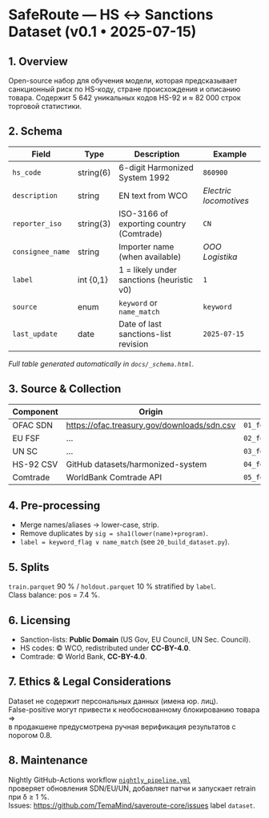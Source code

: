 # SafeRoute — HS ↔ Sanctions Dataset  (v0.1 • 2025-07-15)

## 1. Overview
Open-source набор для обучения модели, которая предсказывает санкционный риск
по HS-коду, стране происхождения и описанию товара.
Содержит 5 642 уникальных кодов HS-92 и ≈ 82 000 строк торговой статистики.

## 2. Schema

| Field           | Type      | Description                                   | Example                   |
|-----------------|-----------|-----------------------------------------------|---------------------------|
| `hs_code`       | string(6) | 6-digit Harmonized System 1992                | `860900`                  |
| `description`   | string    | EN text from WCO                              | *Electric locomotives*    |
| `reporter_iso`  | string(3) | ISO-3166 of exporting country (Comtrade)      | `CN`                      |
| `consignee_name`| string    | Importer name (when available)                | *OOO Logistika*           |
| `label`         | int {0,1} | 1 = likely under sanctions (heuristic v0)     | `1`                       |
| `source`        | enum      | `keyword` or `name_match`                     | `keyword`                 |
| `last_update`   | date      | Date of last sanctions-list revision          | `2025-07-15`              |

*Full table generated automatically in `docs/_schema.html`.*

## 3. Source & Collection
| Component | Origin | Script | Refresh |
|-----------|--------|--------|---------|
| OFAC SDN  | <https://ofac.treasury.gov/downloads/sdn.csv> | `01_fetch_ofac.py` | daily |
| EU FSF    | … | `02_fetch_eu.py` | daily |
| UN SC     | … | `03_fetch_un.py` | daily |
| HS-92 CSV | GitHub datasets/harmonized-system | `04_fetch_hs.py` | static |
| Comtrade  | WorldBank Comtrade API | `05_fetch_comtrade.py` | yearly |

## 4. Pre-processing
* Merge names/aliases → lower-case, strip.  
* Remove duplicates by `sig = sha1(lower(name)+program)`.  
* `label = keyword_flag ∨ name_match` (see `20_build_dataset.py`).  

## 5. Splits
`train.parquet` 90 % / `holdout.parquet` 10 % stratified by `label`.  
Class balance: pos = 7.4 %.

## 6. Licensing
* Sanction-lists: **Public Domain** (US Gov, EU Council, UN Sec. Council).  
* HS codes: © WCO, redistributed under **CC-BY-4.0**.  
* Comtrade: © World Bank, **CC-BY-4.0**.

## 7. Ethics & Legal Considerations
Dataset не содержит персональных данных (имена юр. лиц).  
False-positive могут привести к необоснованному блокированию товара ⇒  
в продакшене предусмотрена ручная верификация результатов с порогом 0.8.

## 8. Maintenance
Nightly GitHub-Actions workflow [`nightly_pipeline.yml`](../.github/workflows/nightly.yml)  
проверяет обновления SDN/EU/UN, добавляет патчи и запускает retrain при δ ≥ 1 %.  
Issues: <https://github.com/TemaMind/saveroute-core/issues> label `dataset`.

